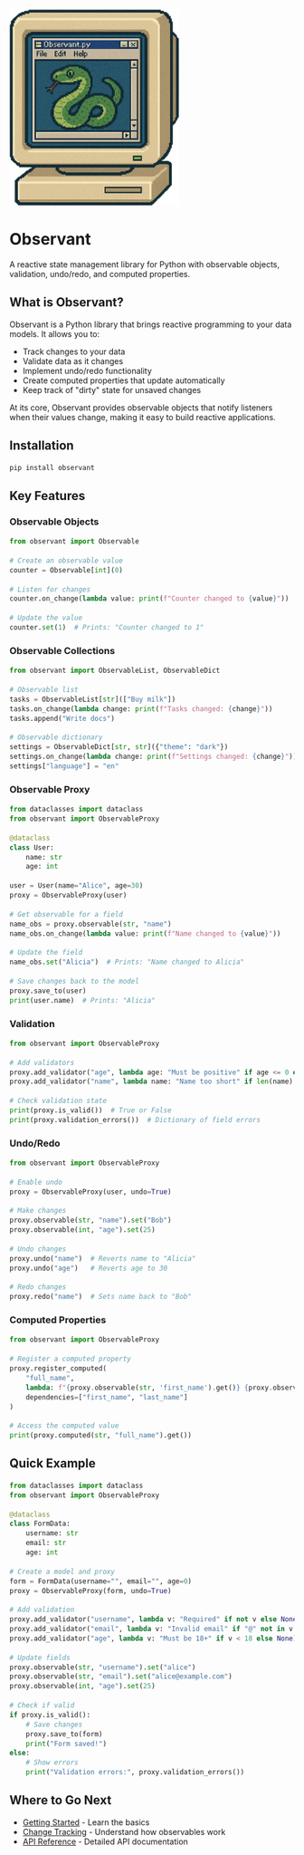 <img src="assets/images/observant-py.png" width="300" />

# Observant

A reactive state management library for Python with observable objects, validation, undo/redo, and computed properties.

## What is Observant?

Observant is a Python library that brings reactive programming to your data models. It allows you to:

- Track changes to your data
- Validate data as it changes
- Implement undo/redo functionality
- Create computed properties that update automatically
- Keep track of "dirty" state for unsaved changes

At its core, Observant provides observable objects that notify listeners when their values change, making it easy to build reactive applications.

## Installation

```bash
pip install observant
```

## Key Features

### Observable Objects

```python
from observant import Observable

# Create an observable value
counter = Observable[int](0)

# Listen for changes
counter.on_change(lambda value: print(f"Counter changed to {value}"))

# Update the value
counter.set(1)  # Prints: "Counter changed to 1"
```

### Observable Collections

```python
from observant import ObservableList, ObservableDict

# Observable list
tasks = ObservableList[str](["Buy milk"])
tasks.on_change(lambda change: print(f"Tasks changed: {change}"))
tasks.append("Write docs")

# Observable dictionary
settings = ObservableDict[str, str]({"theme": "dark"})
settings.on_change(lambda change: print(f"Settings changed: {change}"))
settings["language"] = "en"
```

### Observable Proxy

```python
from dataclasses import dataclass
from observant import ObservableProxy

@dataclass
class User:
    name: str
    age: int

user = User(name="Alice", age=30)
proxy = ObservableProxy(user)

# Get observable for a field
name_obs = proxy.observable(str, "name")
name_obs.on_change(lambda value: print(f"Name changed to {value}"))

# Update the field
name_obs.set("Alicia")  # Prints: "Name changed to Alicia"

# Save changes back to the model
proxy.save_to(user)
print(user.name)  # Prints: "Alicia"
```

### Validation

```python
from observant import ObservableProxy

# Add validators
proxy.add_validator("age", lambda age: "Must be positive" if age <= 0 else None)
proxy.add_validator("name", lambda name: "Name too short" if len(name) < 3 else None)

# Check validation state
print(proxy.is_valid())  # True or False
print(proxy.validation_errors())  # Dictionary of field errors
```

### Undo/Redo

```python
from observant import ObservableProxy

# Enable undo
proxy = ObservableProxy(user, undo=True)

# Make changes
proxy.observable(str, "name").set("Bob")
proxy.observable(int, "age").set(25)

# Undo changes
proxy.undo("name")  # Reverts name to "Alicia"
proxy.undo("age")   # Reverts age to 30

# Redo changes
proxy.redo("name")  # Sets name back to "Bob"
```

### Computed Properties

```python
from observant import ObservableProxy

# Register a computed property
proxy.register_computed(
    "full_name",
    lambda: f"{proxy.observable(str, 'first_name').get()} {proxy.observable(str, 'last_name').get()}",
    dependencies=["first_name", "last_name"]
)

# Access the computed value
print(proxy.computed(str, "full_name").get())
```


## Quick Example

```python
from dataclasses import dataclass
from observant import ObservableProxy

@dataclass
class FormData:
    username: str
    email: str
    age: int

# Create a model and proxy
form = FormData(username="", email="", age=0)
proxy = ObservableProxy(form, undo=True)

# Add validation
proxy.add_validator("username", lambda v: "Required" if not v else None)
proxy.add_validator("email", lambda v: "Invalid email" if "@" not in v else None)
proxy.add_validator("age", lambda v: "Must be 18+" if v < 18 else None)

# Update fields
proxy.observable(str, "username").set("alice")
proxy.observable(str, "email").set("alice@example.com")
proxy.observable(int, "age").set(25)

# Check if valid
if proxy.is_valid():
    # Save changes
    proxy.save_to(form)
    print("Form saved!")
else:
    # Show errors
    print("Validation errors:", proxy.validation_errors())
```

## Where to Go Next

- [Getting Started](getting_started.md) - Learn the basics
- [Change Tracking](features/change_tracking.md) - Understand how observables work
- [API Reference](api_reference/index.md) - Detailed API documentation
